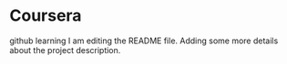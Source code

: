 # Coursera
github learning
I am editing the README file. Adding some more details about the project description.

